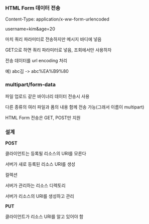 ### **HTML Form 데이터 전송**

Content-Type: application/x-ww-form-urlencoded

username=kim&age=20

마치 쿼리 파라미터로 전송하지만 메시지 바디에 넣음

GET으로 하면 쿼리 파라미터로 넣음, 조회에서만 사용하자

전송 데이터를 url encoding 처리

예) abc김 -> abc%EA%B9%80

### **multipart/form-data**

파일 업로드 같은 바이너리 데이터 전송시 사용

다른 종류의 여러 파일과 폼의 내용 함께 전송 가능(그래서 이름이 multipart)

HTML Form 전송은 GET, POST만 지원

### **설계**

**POST**

클라이언트는 등록될 리소스의 URI를 모른다

서버가 새로 등록된 리소스 URI를 생성

컬렉션

서버가 관리하는 리소스 디렉토리

서버가 리소스의 URI를 생성하고 관리

**PUT**

클라이언트가 리소스 URI를 알고 있어야 함

클라이언트가 직접 리소스의 URI를 지정

HTML FORM 사용

GET, POST만 지원

HTTP 메서드로 해결하기 애매한 경우 컨트롤 URI 사용

**컬렉션**

예를 들어, 제가 인프런의 99번째 회원이고 유진이 님이 그 다음으로 인프런에 회원가입을 한다면

유진이님의 회원번호는 100번이 되겠죠?

이 100번이라는 숫자는 서버가 부여(할당)해주는 번호 즉 서버가 리소스(=유진이님의 100번 회원 번호를 부여하고 관리)의 URI를 결정하였다고 보면 됩니다.

**스토어**

스토어는 예를 들어, 유진이님이 인프런에 프로필 사진을 강아지.jpg라는 파일로 설정하려 할 때의 URI는

profile/강아지.jpg 가 HTTP 메소드 PUT 기반으로 등록된다고 하면

만약 프로필을 고양이 사진으로 변경하여 고양이.jpg파일을 선택하여 프로필 변경을 한다면

profile/고양이.jpg가 호출되어 파일 서버에 저장된다고 했을 때

클라이언트(=유진이님)가 리소스 URI를 결정하였다고 볼 수 있습니다.